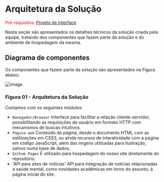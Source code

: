 # Arquitetura da Solução

<span style="color:red">Pré-requisitos: <a href="3-Projeto de Interface.md"> Projeto de Interface</a></span>

Nesta seção são apresentados os detalhes técnicos da solução criada pela equipe, tratando dos componentes que fazem parte da solução e do ambiente de hospedagem da mesma.

## Diagrama de componentes

Os componentes que fazem parte da solução são apresentados na Figura abaixo.

![image](https://user-images.githubusercontent.com/58400407/194723891-0ab00980-4e95-4408-b3f9-fd7f42df02ee.png)

### Figura 01 - Arquitetura da Solução
Contamos com os seguintes módulos:

- `Navegador/Browser` Interface para facilitar a relação cliente-servidor, possibilitando as requisições de usuário em formato HTTP com mecanismos de buscas intuitivos.
- `Página web` Conteúdo da página, desde o documento HTML com as estilizações em CSS3, ou ainda recursos de interatividade com a página em código JavaScript, além das imgens utilizadas para ilustração, salvos numa base de dados.
- `Github Pages` É utilizado para hospedagem do nosso site diretamente do repositório.
- 'API para sites de notícias' API para integração de notícias relacionadas a saúde mental, como novidades acadêmicas em torno do assunto, à página inicial do site.
